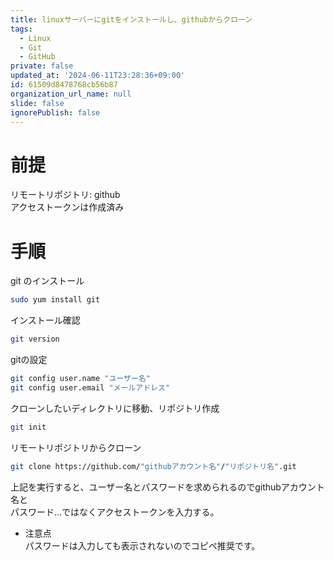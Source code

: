 ```yaml
---
title: linuxサーバーにgitをインストールし、githubからクローン
tags:
  - Linux
  - Git
  - GitHub
private: false
updated_at: '2024-06-11T23:28:36+09:00'
id: 61509d8478768cb56b87
organization_url_name: null
slide: false
ignorePublish: false
---
```

# 前提
リモートリポジトリ: github  
アクセストークンは作成済み
# 手順
git のインストール
```bash
sudo yum install git
```
インストール確認
```bash
git version
```
gitの設定
```bash
git config user.name "ユーザー名"
git config user.email "メールアドレス"
```
クローンしたいディレクトリに移動、リポジトリ作成
```bash
git init
```
リモートリポジトリからクローン
```bash
git clone https://github.com/"githubアカウント名"/"リポジトリ名".git
```
上記を実行すると、ユーザー名とパスワードを求められるのでgithubアカウント名と  
パスワード...ではなくアクセストークンを入力する。  
- 注意点  
  パスワードは入力しても表示されないのでコピペ推奨です。

